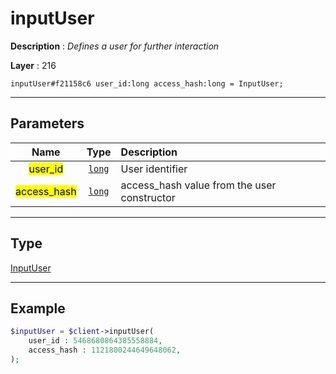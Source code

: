 # inputUser

**Description** : *Defines a user for further interaction*

**Layer** : 216

```tl
inputUser#f21158c6 user_id:long access_hash:long = InputUser;
```

---

## Parameters

| Name | Type | Description |
| :---: | :---: | :--- |
| <mark>user_id</mark> | [`long`](type/long) | User identifier |
| <mark>access_hash</mark> | [`long`](type/long) | access_hash value from the user constructor |

---

## Type

[InputUser](type/InputUser)

---

## Example

```php
$inputUser = $client->inputUser(
	user_id : 5468680864385558884,
	access_hash : 1121800244649648062,
);
```